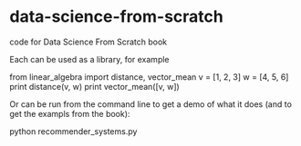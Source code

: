 data-science-from-scratch
=========================

code for Data Science From Scratch book

Each can be used as a library, for example

  from linear_algebra import distance, vector_mean
  v = [1, 2, 3]
  w = [4, 5, 6]
  print distance(v, w)
  print vector_mean([v, w])
  
Or can be run from the command line to get a demo of what it does (and to get the exampls from the book):

  python recommender_systems.py
  
